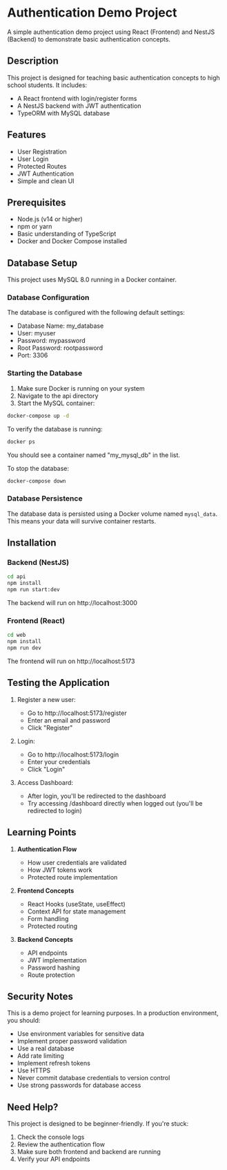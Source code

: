 # Authentication Demo Project

A simple authentication demo project using React (Frontend) and NestJS (Backend) to demonstrate basic authentication concepts.

## Description

This project is designed for teaching basic authentication concepts to high school students. It includes:

- A React frontend with login/register forms
- A NestJS backend with JWT authentication
- TypeORM with MySQL database

## Features

- User Registration
- User Login
- Protected Routes
- JWT Authentication
- Simple and clean UI

## Prerequisites

- Node.js (v14 or higher)
- npm or yarn
- Basic understanding of TypeScript
- Docker and Docker Compose installed

## Database Setup

This project uses MySQL 8.0 running in a Docker container.

### Database Configuration

The database is configured with the following default settings:

- Database Name: my_database
- User: myuser
- Password: mypassword
- Root Password: rootpassword
- Port: 3306

### Starting the Database

1. Make sure Docker is running on your system
2. Navigate to the api directory
3. Start the MySQL container:

```bash
docker-compose up -d
```

To verify the database is running:

```bash
docker ps
```

You should see a container named "my_mysql_db" in the list.

To stop the database:

```bash
docker-compose down
```

### Database Persistence

The database data is persisted using a Docker volume named `mysql_data`. This means your data will survive container restarts.

## Installation

### Backend (NestJS)

```bash
cd api
npm install
npm run start:dev
```

The backend will run on http://localhost:3000

### Frontend (React)

```bash
cd web
npm install
npm run dev
```

The frontend will run on http://localhost:5173

## Testing the Application

1. Register a new user:

   - Go to http://localhost:5173/register
   - Enter an email and password
   - Click "Register"

2. Login:

   - Go to http://localhost:5173/login
   - Enter your credentials
   - Click "Login"

3. Access Dashboard:
   - After login, you'll be redirected to the dashboard
   - Try accessing /dashboard directly when logged out (you'll be redirected to login)

## Learning Points

1. **Authentication Flow**

   - How user credentials are validated
   - How JWT tokens work
   - Protected route implementation

2. **Frontend Concepts**

   - React Hooks (useState, useEffect)
   - Context API for state management
   - Form handling
   - Protected routing

3. **Backend Concepts**
   - API endpoints
   - JWT implementation
   - Password hashing
   - Route protection

## Security Notes

This is a demo project for learning purposes. In a production environment, you should:

- Use environment variables for sensitive data
- Implement proper password validation
- Use a real database
- Add rate limiting
- Implement refresh tokens
- Use HTTPS
- Never commit database credentials to version control
- Use strong passwords for database access

## Need Help?

This project is designed to be beginner-friendly. If you're stuck:

1. Check the console logs
2. Review the authentication flow
3. Make sure both frontend and backend are running
4. Verify your API endpoints
